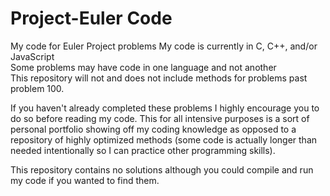 # Project-Euler Code
My code for Euler Project problems
My code is currently in C, C++, and/or JavaScript  
Some problems may have code in one language and not another  
This repository will not and does not include methods for problems past problem 100.


If you haven't already completed these problems I highly encourage you to do so before reading my code. This for all intensive purposes is a sort of personal portfolio showing off my coding knowledge as opposed to a repository of highly optimized methods (some code is actually longer than needed intentionally so I can practice other programming skills).  


This repository contains no solutions although you could compile and run my code if you wanted to find them.